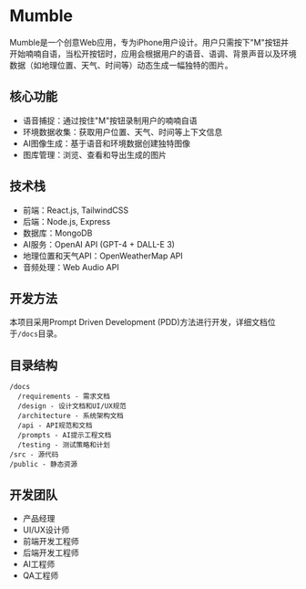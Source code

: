 # Mumble

Mumble是一个创意Web应用，专为iPhone用户设计。用户只需按下"M"按钮并开始喃喃自语，当松开按钮时，应用会根据用户的语音、语调、背景声音以及环境数据（如地理位置、天气、时间等）动态生成一幅独特的图片。

## 核心功能

- 语音捕捉：通过按住"M"按钮录制用户的喃喃自语
- 环境数据收集：获取用户位置、天气、时间等上下文信息
- AI图像生成：基于语音和环境数据创建独特图像
- 图库管理：浏览、查看和导出生成的图片

## 技术栈

- 前端：React.js, TailwindCSS
- 后端：Node.js, Express
- 数据库：MongoDB
- AI服务：OpenAI API (GPT-4 + DALL-E 3)
- 地理位置和天气API：OpenWeatherMap API
- 音频处理：Web Audio API

## 开发方法

本项目采用Prompt Driven Development (PDD)方法进行开发，详细文档位于`/docs`目录。

## 目录结构

```
/docs
  /requirements - 需求文档
  /design - 设计文档和UI/UX规范
  /architecture - 系统架构文档
  /api - API规范和文档
  /prompts - AI提示工程文档
  /testing - 测试策略和计划
/src - 源代码
/public - 静态资源
```

## 开发团队

- 产品经理
- UI/UX设计师
- 前端开发工程师
- 后端开发工程师
- AI工程师
- QA工程师
